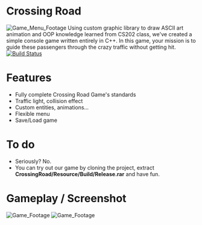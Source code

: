 # Crossing Road
![Game_Menu_Footage](https://i.imgur.com/5mwzBxY.gif)
Using custom graphic library to draw ASCII art animation and OOP knowledge learned from CS202 class, we've created a simple console game written entirely in C++. In this game, your mission is to guide these passengers through the crazy traffic without getting hit. 
[![Build Status](https://travis-ci.org/joemccann/dillinger.svg?branch=master)](https://github.com/TeamBaconn/CS202-19APCS2-Group10-CrossingRoad)

# Features
  - Fully complete Crossing Road Game's standards
  - Traffic light, collision effect 
  - Custom entities, animations...
  - Flexible menu
  - Save/Load game

# To do
- Seriously? No.
- You can try out our game by cloning the project, extract **CrossingRoad/Resource/Build/Release.rar** and have fun.

# Gameplay / Screenshot
![Game_Footage](https://i.imgur.com/fteRuAK.gif)
![Game_Footage](https://i.imgur.com/HssszXU.png)
